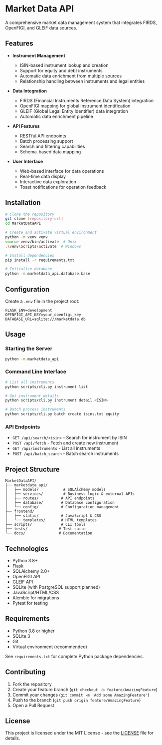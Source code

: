 # Market Data API

A comprehensive market data management system that integrates FIRDS, OpenFIGI, and GLEIF data sources.

## Features

- **Instrument Management**
  - ISIN-based instrument lookup and creation
  - Support for equity and debt instruments
  - Automatic data enrichment from multiple sources
  - Relationship handling between instruments and legal entities

- **Data Integration**
  - FIRDS (Financial Instruments Reference Data System) integration
  - OpenFIGI mapping for global instrument identification
  - GLEIF (Global Legal Entity Identifier) data integration
  - Automatic data enrichment pipeline

- **API Features**
  - RESTful API endpoints
  - Batch processing support
  - Search and filtering capabilities
  - Schema-based data mapping

- **User Interface**
  - Web-based interface for data operations
  - Real-time data display
  - Interactive data exploration
  - Toast notifications for operation feedback

## Installation

```bash
# Clone the repository
git clone [repository-url]
cd MarketDataAPI

# Create and activate virtual environment
python -m venv venv
source venv/bin/activate  # Unix
.\venv\Scripts\activate  # Windows

# Install dependencies
pip install -r requirements.txt

# Initialize database
python -m marketdata_api.database.base
```

## Configuration

Create a `.env` file in the project root:

```env
FLASK_ENV=development
OPENFIGI_API_KEY=your_openfigi_key
DATABASE_URL=sqlite:///marketdata.db
```

## Usage

### Starting the Server

```bash
python -m marketdata_api
```

### Command Line Interface

```bash
# List all instruments
python scripts/cli.py instrument list

# Get instrument details
python scripts/cli.py instrument detail <ISIN>

# Batch process instruments
python scripts/cli.py batch create isins.txt equity
```

### API Endpoints

- `GET /api/search/<isin>` - Search for instrument by ISIN
- `POST /api/fetch` - Fetch and create new instrument
- `GET /api/instruments` - List all instruments
- `POST /api/batch_search` - Batch search instruments

## Project Structure

```
MarketDataAPI/
├── marketdata_api/
│   ├── models/           # SQLAlchemy models
│   ├── services/         # Business logic & external APIs
│   ├── routes/          # API endpoints
│   ├── database/        # Database configuration
│   └── config/          # Configuration management
├── frontend/
│   ├── static/          # JavaScript & CSS
│   └── templates/       # HTML templates
├── scripts/             # CLI tools
├── tests/              # Test suite
└── docs/               # Documentation
```

## Technologies

- Python 3.8+
- Flask
- SQLAlchemy 2.0+
- OpenFIGI API
- GLEIF API
- SQLite (with PostgreSQL support planned)
- JavaScript/HTML/CSS
- Alembic for migrations
- Pytest for testing

## Requirements

- Python 3.8 or higher
- SQLite 3
- Git
- Virtual environment (recommended)

See `requirements.txt` for complete Python package dependencies.

## Contributing

1. Fork the repository
2. Create your feature branch (`git checkout -b feature/AmazingFeature`)
3. Commit your changes (`git commit -m 'Add some AmazingFeature'`)
4. Push to the branch (`git push origin feature/AmazingFeature`)
5. Open a Pull Request

## License

This project is licensed under the MIT License - see the [LICENSE](LICENSE) file for details.
